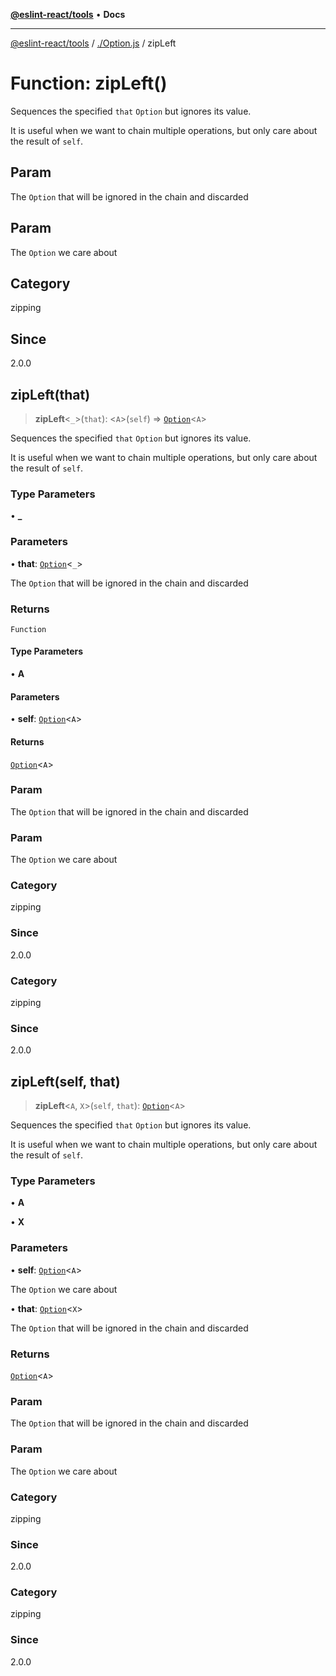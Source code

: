 [**@eslint-react/tools**](../../README.md) • **Docs**

***

[@eslint-react/tools](../../README.md) / [./Option.js](../README.md) / zipLeft

# Function: zipLeft()

Sequences the specified `that` `Option` but ignores its value.

It is useful when we want to chain multiple operations, but only care about the result of `self`.

## Param

The `Option` that will be ignored in the chain and discarded

## Param

The `Option` we care about

## Category

zipping

## Since

2.0.0

## zipLeft(that)

> **zipLeft**\<`_`\>(`that`): \<`A`\>(`self`) => [`Option`](../type-aliases/Option.md)\<`A`\>

Sequences the specified `that` `Option` but ignores its value.

It is useful when we want to chain multiple operations, but only care about the result of `self`.

### Type Parameters

• **_**

### Parameters

• **that**: [`Option`](../type-aliases/Option.md)\<`_`\>

The `Option` that will be ignored in the chain and discarded

### Returns

`Function`

#### Type Parameters

• **A**

#### Parameters

• **self**: [`Option`](../type-aliases/Option.md)\<`A`\>

#### Returns

[`Option`](../type-aliases/Option.md)\<`A`\>

### Param

The `Option` that will be ignored in the chain and discarded

### Param

The `Option` we care about

### Category

zipping

### Since

2.0.0

### Category

zipping

### Since

2.0.0

## zipLeft(self, that)

> **zipLeft**\<`A`, `X`\>(`self`, `that`): [`Option`](../type-aliases/Option.md)\<`A`\>

Sequences the specified `that` `Option` but ignores its value.

It is useful when we want to chain multiple operations, but only care about the result of `self`.

### Type Parameters

• **A**

• **X**

### Parameters

• **self**: [`Option`](../type-aliases/Option.md)\<`A`\>

The `Option` we care about

• **that**: [`Option`](../type-aliases/Option.md)\<`X`\>

The `Option` that will be ignored in the chain and discarded

### Returns

[`Option`](../type-aliases/Option.md)\<`A`\>

### Param

The `Option` that will be ignored in the chain and discarded

### Param

The `Option` we care about

### Category

zipping

### Since

2.0.0

### Category

zipping

### Since

2.0.0
